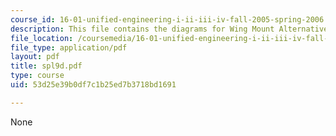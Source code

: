 ```yaml
---
course_id: 16-01-unified-engineering-i-ii-iii-iv-fall-2005-spring-2006
description: This file contains the diagrams for Wing Mount Alternatives.
file_location: /coursemedia/16-01-unified-engineering-i-ii-iii-iv-fall-2005-spring-2006/53d25e39b0df7c1b25ed7b3718bd1691_spl9d.pdf
file_type: application/pdf
layout: pdf
title: spl9d.pdf
type: course
uid: 53d25e39b0df7c1b25ed7b3718bd1691

---
```

None